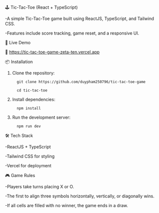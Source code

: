 🕹️ Tic-Tac-Toe (React + TypeScript)

   -A simple Tic-Tac-Toe game built using ReactJS, TypeScript, and Tailwind CSS.

   -Features include score tracking, game reset, and a responsive UI.

🚀 Live Demo

🔗 https://tic-tac-toe-game-zeta-ten.vercel.app

📦 Installation

1. Clone the repository:
   
         git clone https://github.com/duypham250796/tic-tac-toe-game
         
         cd tic-tac-toe

2. Install dependencies:
   
         npm install

3. Run the development server:
 
         npm run dev

🛠️ Tech Stack

   -ReactJS + TypeScript
   
   -Tailwind CSS for styling
   
   -Vercel for deployment

🎮 Game Rules

   -Players take turns placing X or O.
   
   -The first to align three symbols horizontally, vertically, or diagonally wins.
   
   -If all cells are filled with no winner, the game ends in a draw.
